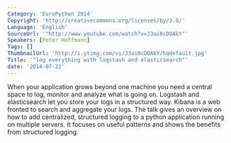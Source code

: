 ```yaml
---
Category: 'EuroPython 2014'
Copyright: 'http://creativecommons.org/licenses/by/3.0/'
Language: 'English'
SourceUrl: '"http://www.youtube.com/watch?v=J3ai0cDOAkY"'
Speakers: [Peter Hoffmann]
Tags: []
ThumbnailUrl: 'http://i.ytimg.com/vi/J3ai0cDOAkY/hqdefault.jpg'
Title: '"log everything with logstash and elasticsearch"'
date: '2014-07-22'
---
```

When your application grows beyond one machine you need a central space to log, monitor and analyze what is going on. Logstash and elasticsearch let you store your logs in a structured way. Kibana is a web fronted to search and aggregate your logs. The talk gives an overview on how to add centralized, structured logging to a python application running on multiple servers.  It focuses on useful patterns and shows the benefits from structured logging. 
